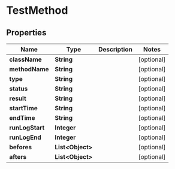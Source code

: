 

# TestMethod


## Properties

| Name | Type | Description | Notes |
|------------ | ------------- | ------------- | -------------|
|**className** | **String** |  |  [optional] |
|**methodName** | **String** |  |  [optional] |
|**type** | **String** |  |  [optional] |
|**status** | **String** |  |  [optional] |
|**result** | **String** |  |  [optional] |
|**startTime** | **String** |  |  [optional] |
|**endTime** | **String** |  |  [optional] |
|**runLogStart** | **Integer** |  |  [optional] |
|**runLogEnd** | **Integer** |  |  [optional] |
|**befores** | **List&lt;Object&gt;** |  |  [optional] |
|**afters** | **List&lt;Object&gt;** |  |  [optional] |



